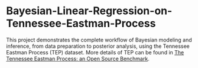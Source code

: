 # Bayesian-Linear-Regression-on-Tennessee-Eastman-Process
This project demonstrates the complete workflow of Bayesian modeling and inference, from data preparation to posterior analysis, using the Tennessee Eastman Process (TEP) dataset.
More details of TEP can be found in [The Tennessee Eastman Process: an Open Source Benchmark](https://keepfloyding.github.io/posts/Ten-East-Proc-Intro/).
